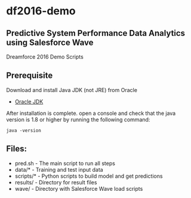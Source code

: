 # df2016-demo

## Predictive System Performance Data Analytics using Salesforce Wave
Dreamforce 2016 Demo Scripts

## Prerequisite

Download and install Java JDK (not JRE) from Oracle

* [Oracle JDK](http://www.oracle.com/technetwork/java/javase/downloads/jdk8-downloads-2133151.html)

After installation is complete. open a console and check that the java version is 1.8 or higher by running the following command:

``java -version``

## Files:
* pred.sh - The main script to run all steps
* data/* - Training and test input data
* scripts/* - Python scripts to build model and get predictions
* results/ - Directory for result files
* wave/ - Directory with Salesforce Wave load scripts
